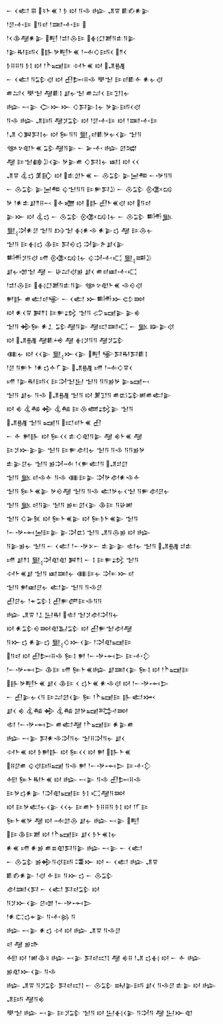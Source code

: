 <div class='block'>
<div class='line'>𒀸 𒌋𒅗 𒐋 𒂟𒈨𒌍 𒁹 𒊩 𒊭 𒀀𒈾 𒈗 𒂗𒐊 𒀾𒁓𒀭𒉌</div>
<div class='line'>𒁹𒆪𒋾𒄿 𒀀𒁀 𒁹𒌅𒋾𒄿 </div>
<div class='line'>𒁹𒌋𒆠𒆷𒀭𒉌 𒋃 𒁹𒄥𒁲𒄿 𒈬𒆸𒋢𒀀𒉺𒀀𒉌</div>
<div class='line'>𒁹𒉌𒊑𒅀𒌋 𒃲𒃻𒋃𒈨𒌍 𒁹𒁄𒄭𒅀𒌋 𒈫𒌋</div>
<div class='line'>𒊩𒍝𒍝𒀀 𒊩𒋙 𒊭 𒁹𒋻𒍢𒄿 𒀴𒈨𒌍 𒊭 𒂗𒉆</div>
<div class='line'>𒀸 𒌋𒅗 𒀀𒁉𒋼 𒊭 𒌷𒄖𒍝𒈾 𒋧𒈠 𒄿𒁀𒀾𒅆 𒀭𒉡𒋼</div>
<div class='line'>𒌑𒁺𒌋 𒋧𒈠 𒆷𒀾𒋙 𒋗𒉡𒈠 𒌑𒁺𒌋 𒄿𒋛𒋙𒉡</div>
<div class='line'>𒈗 𒁁𒉌 𒀖𒁍𒁍 𒄭𒁕𒉌𒋙𒉡 𒃻𒉌𒅀𒌋𒋼</div>
<div class='line'>𒀀𒈾 𒈗 𒂗𒅀 𒆷𒋡𒁉 𒊭 𒁹𒆪𒋾𒄿 𒊭 𒁹𒌅𒋾𒄿</div>
<div class='line'>𒁹𒂗 𒄭𒀉𒁕𒋙𒉡 𒊭 𒌉𒀀𒀀 𒅅𒁀𒀾𒃻𒉡𒌋𒉌 𒈠𒀀</div>
<div class='line'>𒀲𒆳𒊏𒈨𒌍 𒁉𒆷𒀀𒉌 𒀸 𒅕𒋾 𒈗 𒇻𒉋</div>
<div class='line'>𒆷 𒄿𒈠𒂵𒊒𒌋𒉌 𒃻𒉌𒌑 𒄭𒁕𒋙𒉡 𒀜𒋙 𒊭 𒌋𒌋</div>
<div class='line'>𒂗𒐊 𒆬𒌓 𒂠𒃼 𒊭 𒉺𒇻𒈨𒌍 𒀸 𒊮𒁉 𒉌𒅁𒍣 𒀸𒋩𒀀𒀀</div>
<div class='line'>𒀸 𒊮𒁉 𒉌𒅁𒍣 𒌒𒈠𒀀𒀀 𒄿𒊓𒁕𒊒 𒀸 𒊮𒁉 𒍜𒄘</div>
<div class='line'>𒃻 𒁹𒀭𒉺𒋗𒈫𒍝𒁁 𒅆𒁾 𒊭 𒃲𒌷𒈨𒌍𒋼 𒊭 𒀀𒁀</div>
<div class='line'>𒉌𒁍 𒊭 𒆬𒌓 𒀸 𒊮𒁉 𒍜𒄘𒋙𒉡 𒀸 𒊮𒁉 𒌦𒆥</div>
<div class='line'>𒅅𒋫𒀭𒆪 𒈠𒀀 𒋳𒈠 𒈬𒀭𒈾 𒀭𒉌𒌓 𒆷 𒄿𒁲𒉡</div>
<div class='line'>𒈠𒀀 𒄿𒈬𒌓 𒆠𒄿 𒁕𒀪𒌓 𒋫𒉌𒉿𒋗𒌋𒉌</div>
<div class='line'>𒌦𒋡𒀀𒋼 𒋬 𒍜𒄘𒋙𒉡 𒌒𒋫𒋾𒄣 𒅅𒌁𒊒</div>
<div class='line'>𒋗𒉡𒌝𒈠 𒆷 𒀸 𒄩𒁺𒋼𒂊 𒋗𒌋 𒌑𒁀𒀜𒋾𒄣</div>
<div class='line'>𒁹𒄥𒁲𒄿 𒈬𒆸𒋢𒀀𒉺𒀀𒉌 𒀲𒆳𒊏𒈨𒌍 𒈾𒄰𒋼</div>
<div class='line'>𒂍𒃲 𒌑𒅗𒁀𒊍 𒀸 𒌋𒅗 𒁍𒌦𒁍𒌌𒇷</div>
<div class='line'>𒊭 𒀭𒌋𒐊 𒀉𒈫𒋙 𒄿𒊓𒃶 𒈠𒀀 𒈤𒍢𒉌 𒉌𒄯</div>
<div class='line'>𒈠𒀀 𒄈𒌉 𒀭𒁇 𒁉𒆷𒀀𒉌 𒆷𒀊𒌅𒄣 𒀸 𒆥𒅔𒉌𒋼</div>
<div class='line'>𒊭 𒂗𒉆 𒆷𒀾𒆲 𒆷 𒈬𒋡𒀀𒀀 𒆷𒋡𒁉</div>
<div class='line'>𒈪𒉡 𒊭 𒌋𒌋𒉌 𒅅𒁍𒌋𒉌 𒋃 𒊌𒁕𒊑𒁕𒀾𒋙</div>
<div class='line'>𒁹𒆪 𒀀𒊓𒈨 𒁹𒀭𒌓𒅆𒇲𒉌 𒂗𒉆 𒋬 𒁹𒁄𒄭𒐊𒌋</div>
<div class='line'>𒋬 𒁹𒉌𒊑𒅀𒌋 𒄿𒋫𒈠𒌨 𒈠𒀀 𒀀𒀀𒂊𒃻 𒉌𒍢𒁁</div>
<div class='line'>𒈠𒀀 𒋗𒉡 𒀀𒈾 𒂗𒉆 𒈠𒀀 𒊭 𒋠𒋛𒀀 𒌑𒆗𒁉𒅖𒌑𒅗𒉌</div>
<div class='line'>𒊭 𒄯 𒆬𒄀 𒄈 𒆬𒄀 𒄿𒁲𒅘𒃶𒉌 𒈠𒀀</div>
<div class='line'>𒂗𒉆 𒈠𒀀 𒍢𒀀 𒀊𒁀𒈨𒌍 𒌷</div>
<div class='line'>𒀸 𒅆 𒂍𒃲 𒊭 𒌉𒌋𒌋 𒉺𒄭𒊏𒀀𒉌 𒆷 𒄯𒈨𒌍 𒆷</div>
<div class='line'>𒄿𒋡𒁍𒉌𒉌 𒈠𒀀 𒄿𒊓𒀠𒋙𒉡 𒈠𒀀 𒀀𒈾 𒀀𒀀𒂊𒃻</div>
<div class='line'>𒉺𒉌𒆪𒉡 𒈠𒀀 𒂊𒋫𒁄 𒁹𒌋𒊓𒅗𒀀 𒂗𒄑𒇀</div>
<div class='line'>𒈠𒀀 𒆥𒁀𒈾𒅆 𒀀𒈾 𒈪𒄿𒉌 𒋫𒃻𒀠𒀭𒈾𒅆</div>
<div class='line'>𒈠𒀀 𒌉𒈨𒌍𒉌 𒃻𒀪𒆷 𒈠𒀀 𒀀𒈾 𒅗𒃻𒉡𒌋𒈠 𒀀𒊓𒀠𒆪𒉡</div>
<div class='line'>𒈠𒀀 𒆥𒁀𒀀𒉌 𒈠𒀀 𒂊𒋰𒇻𒌋𒉌 𒆠𒄿 𒀀𒄩𒅖</div>
<div class='line'>𒈠𒀀 𒄭𒅕𒍮 𒊭 𒌉𒈨𒌍𒉌 𒊭 𒌉𒊩𒈨𒌍𒉌 𒈠𒀀</div>
<div class='line'>𒁹𒀸𒋩𒆰𒅁𒄿𒉌 𒉌𒋫𒆗 𒈠𒀀 𒂗𒀀𒁲𒂊 𒊭 𒈗</div>
<div class='line'>𒀀𒉌𒂊𒉡 𒈠𒀀 𒀸 𒌋𒅗 𒁹𒀸𒋩𒉽𒀸 𒉺𒉌𒉌 𒊕𒉡 𒈠𒀀 𒂗𒉆 𒄑𒉺</div>
<div class='line'>𒋬 𒋗𒈫𒋙 𒅅𒋫𒊏𒊏 𒀉𒈫𒋙 𒀸 𒋙 𒄿𒊓𒃶 𒈠𒀀</div>
<div class='line'>𒀴𒈨𒌍𒋗 𒈠𒀀 𒀜𒌅𒉡 𒈪𒄿𒉡 𒋫𒋰𒁍𒁀</div>
<div class='line'>𒈠𒀀 𒂍𒀜𒆪𒉡 𒅗𒉌 𒈠𒀀 𒀀𒈾𒆪</div>
<div class='line'>𒌷𒆪𒉡 𒁹𒄬𒁉𒋙 𒌷𒊓𒂇𒄿𒈾𒀀𒀀</div>
<div class='line'>𒈗 𒂗𒐊 𒁹𒁇𒌨𒊑 𒊕 𒈠𒋡𒀠𒋫𒀀𒉡</div>
<div class='line'>𒊭 𒀭𒁉𒀪𒇷𒊏𒆏𒁉 𒊭 𒌷𒊓𒈠𒀠𒆷</div>
<div class='line'>𒀀𒁍𒌓 𒀭𒉌𒌓 𒅅𒄭𒁍𒌋𒉌 𒁹𒋫𒊏𒍢𒄿</div>
<div class='line'>𒀀𒁀 𒊭 𒌷𒄖𒍝𒈾 𒌉𒋙 𒂍 𒁹𒀸𒋩𒆰𒆕 𒄿𒋾𒁷</div>
<div class='line'>𒁹𒀸𒋩𒆰𒆕 𒆠𒄿 𒋬 𒌉𒈨𒌍𒈗 𒋗𒌅𒌋𒉌 𒌉𒋙 𒊭 𒁹𒋻𒍢𒄿</div>
<div class='line'>𒃲𒃻𒋃𒈨𒌍 𒋗𒌋 𒆠𒄿 𒌋 𒌓𒈨𒌍 𒀭𒈾𒋼 𒊭 𒁹𒀸𒋩𒆰𒆕</div>
<div class='line'>𒀸 𒌷𒉌𒉡𒌋𒀀 𒄿𒁺𒇻𒌋𒉌 𒌉 𒁹𒋻𒍢𒄿 𒃲𒅗𒈲</div>
<div class='line'>𒋗𒌋 𒄯 𒆬𒄀 𒄈 𒆬𒄀 𒌆𒃻𒍢𒅋𒇷</div>
<div class='line'>𒊕 𒁹𒀸𒋩𒆰𒆕 𒌑𒅗𒆷 𒁹𒋻𒍢𒄿 𒀭𒉌𒌑</div>
<div class='line'>𒈗 𒁁𒉌 𒁕𒀭𒈾𒋫𒀀𒉡 𒈠𒍝𒋫𒀀𒉡 𒋗𒌋</div>
<div class='line'>𒀴𒈨𒌍 𒊭 𒊩𒂍𒃲 𒊭 𒌉𒌋𒌋 𒊭 𒂍 𒃲𒈨𒌍</div>
<div class='line'>𒍝𒆪𒌑 𒌒𒋼𒅀𒍢 𒀀𒈾 𒂍 𒁹𒀸𒋩𒆰𒆕 𒄿𒋾𒁷</div>
<div class='line'>𒅇 𒌉𒈨𒊑𒈨𒌍 𒊭 𒈗 𒁁𒉌 𒀀𒈾 𒌷𒄖𒍝𒈾</div>
<div class='line'>𒄿𒃻𒌓𒀭𒉌 𒁹𒋫𒊏𒍢𒄿 𒊩𒋙 𒄣𒆷𒀀𒇷</div>
<div class='line'>𒊭 𒄿𒃻𒅗𒉡𒌋𒉌 𒌋𒌋𒉡 𒄿𒌑𒈨 𒊩𒍝𒍝𒀀 𒊩𒋙 𒊭 𒁹𒇲𒄿</div>
<div class='line'>𒌉𒈨𒌍𒃻 𒆷 𒊭 𒁄𒇻𒁲 𒋗𒉡 𒈗 𒁁𒉌 𒋃</div>
<div class='line'>𒄿𒆠𒄿𒋢 𒊭 𒁹𒋻𒍢𒄿 𒋗𒌋 𒊩𒈨𒌍𒋙𒉡</div>
<div class='line'>𒀭𒌍 𒋬 𒀭𒂊 𒌑𒊺𒊏𒁕𒀀𒉌 𒈗 𒁁𒉌 𒀸 𒌋𒅗</div>
<div class='line'>𒀸 𒊮𒁉 𒂊𒄈𒀀𒋼𒅀 𒃮𒁍 𒊭 𒀸 𒌋𒅗 𒈗 𒂗𒐊</div>
<div class='line'>𒀾𒁓𒀭𒉌 𒁹𒋼 𒅆𒄿 𒀀𒁍𒌓 𒀸 𒊮𒁉</div>
<div class='line'>𒀠𒌅𒌋𒁕 𒀸 𒌋𒅗 𒁕𒁀𒁉 𒊭</div>
<div class='line'>𒀀𒋡𒁍𒌋𒉌 𒆪𒌝 𒁹𒀸𒋩𒆰𒆕</div>
<div class='line'>𒁹𒀭𒀫𒌓𒄬𒉌 𒀀𒋾𒄒 𒀀</div>
<div class='line'>𒈗 𒁁𒉌 𒀭𒌓 𒀴 𒊭 𒈗 𒂗𒐊 𒀀𒈾𒆪</div>
<div class='line'>𒁀 𒆷 𒂊𒈥</div>
<div class='line'>𒅇 𒊭 𒁹𒅖𒆠𒂟 𒈗 𒁁𒉌 𒁕𒁀𒀊𒋙 𒆷 𒄯𒍝 𒁹𒂗 𒌓𒈬 𒊭 𒀸 𒅆 𒈗 𒂊𒊏𒁍𒌋𒉌 𒀀𒈾</div>
<div class='line'>𒈗 𒂗𒐊 𒀀𒋡𒁉 𒁕𒁀𒀊𒋙 𒀸 𒊮𒁉 𒊻𒉌𒅀 𒋗𒌋 𒀀𒈾𒆪 𒉺𒉌 𒊭 𒈗 𒂗𒅀 𒆷𒀀𒄯</div>
<div class='line'>𒋧𒈠 𒈗 𒁁𒉌 𒄿𒋡𒁉 𒈠𒀀 𒊭 𒌨𒈬𒌋𒉌 𒀀𒋫𒀀 𒆷 𒌨𒁍𒊏</div>
</div>